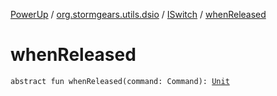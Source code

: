 [PowerUp](../../index.md) / [org.stormgears.utils.dsio](../index.md) / [ISwitch](index.md) / [whenReleased](./when-released.md)

# whenReleased

`abstract fun whenReleased(command: Command): `[`Unit`](https://kotlinlang.org/api/latest/jvm/stdlib/kotlin/-unit/index.html)